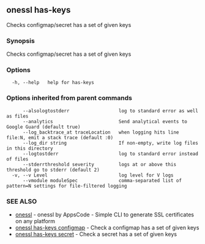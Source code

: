 ## onessl has-keys

Checks configmap/secret has a set of given keys

### Synopsis

Checks configmap/secret has a set of given keys

### Options

```
  -h, --help   help for has-keys
```

### Options inherited from parent commands

```
      --alsologtostderr                  log to standard error as well as files
      --analytics                        Send analytical events to Google Guard (default true)
      --log_backtrace_at traceLocation   when logging hits line file:N, emit a stack trace (default :0)
      --log_dir string                   If non-empty, write log files in this directory
      --logtostderr                      log to standard error instead of files
      --stderrthreshold severity         logs at or above this threshold go to stderr (default 2)
  -v, --v Level                          log level for V logs
      --vmodule moduleSpec               comma-separated list of pattern=N settings for file-filtered logging
```

### SEE ALSO

* [onessl](onessl.md)	 - onessl by AppsCode - Simple CLI to generate SSL certificates on any platform
* [onessl has-keys configmap](onessl_has-keys_configmap.md)	 - Check a configmap has a set of given keys
* [onessl has-keys secret](onessl_has-keys_secret.md)	 - Check a secret has a set of given keys

